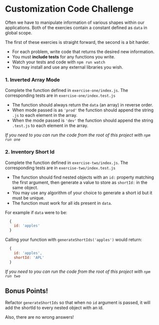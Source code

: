 # Customization Code Challenge
Often we have to manipulate information of various shapes within our applications. Both of the exercies contain a constant defined as `data` in global scope.

The first of these exercies is straight forward, the second is a bit harder.

* For each problem, write code that returns the desired new information.
* You must **include tests** for any functions you write.
* Watch your tests and code with `npm run watch`
* You may install and use any external libraries you wish.

### 1. Inverted Array Mode

Complete the function defined in `exercise-one/index.js`. The corresponding tests are in `exercise-one/index.test.js`

* The function should always return the `data` (an array) in reverse order.
* When mode passed is as `'prod'` the function should append the string `.js` to each element in the array.
* When the mode passed is `'dev'` the function should append the string `.test.js` to each element in the array.

*If you need to you can run the code from the root of this project with `npm run one`*


### 2. Inventory Short Id

Complete the function defined in `exercise-two/index.js`. The corresponding tests are in `exercise-two/index.test.js`

* The function should find nested objects with an `id:` property matching the first argument, then generate a value to store as `shortId:` in the same object.
* You may use any algorithm of your choice to generate a short id but it must be unique.
* The function must work for all ids present in `data`.

For example if `data` were to be:

```js
  {
    id: 'apples'
  }
```

Calling your function with `generateShortIds('apples')` would return:

```js
  {
    id: 'apples',
    shortId: 'APL'
  }
```

*If you need to you can run the code from the root of this project with `npm run two`*


## Bonus Points!

Refactor `generateShortIds` so that when no `id` argument is passed, it will add the shortId to every nested object with an id.

Also, there are no wrong answers!